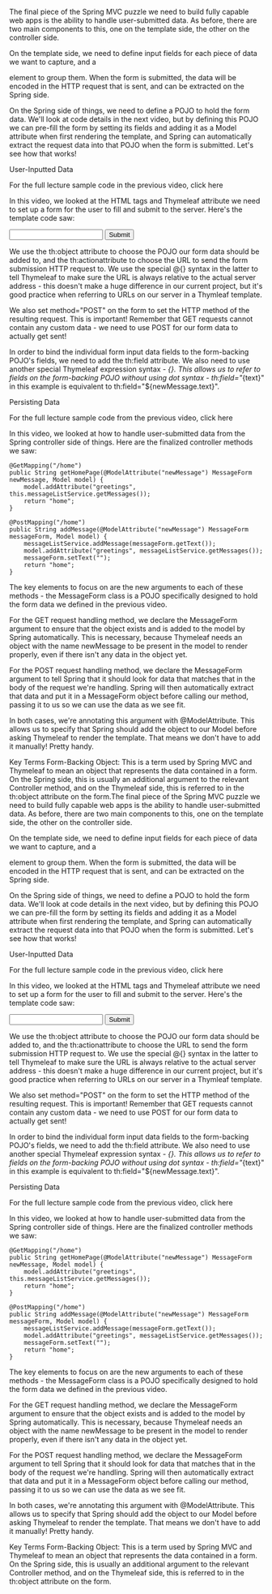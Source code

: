 The final piece of the Spring MVC puzzle we need to build fully capable web apps is the ability to handle user-submitted data. As before, there are two main components to this, one on the template side, the other on the controller side.

On the template side, we need to define input fields for each piece of data we want to capture, and a <form> element to group them. When the form is submitted, the data will be encoded in the HTTP request that is sent, and can be extracted on the Spring side.

On the Spring side of things, we need to define a POJO to hold the form data. We'll look at code details in the next video, but by defining this POJO we can pre-fill the form by setting its fields and adding it as a Model attribute when first rendering the template, and Spring can automatically extract the request data into that POJO when the form is submitted. Let's see how that works!

User-Inputted Data

For the full lecture sample code in the previous video, click here

In this video, we looked at the HTML tags and Thymeleaf attribute we need to set up a form for the user to fill and submit to the server. Here's the template code saw:

<form th:object="${newMessage}" th:action="@{/home}" action="#" method="POST">
    <input th:field="*{text}" type="text">
    <input type="submit">
</form>

We use the th:object attribute to choose the POJO our form data should be added to, and the th:actionattribute to choose the URL to send the form submission HTTP request to. We use the special @{} syntax in the latter to tell Thymeleaf to make sure the URL is always relative to the actual server address - this doesn't make a huge difference in our current project, but it's good practice when referring to URLs on our server in a Thymleaf template.

We also set method="POST" on the form to set the HTTP method of the resulting request. This is important! Remember that GET requests cannot contain any custom data - we need to use POST for our form data to actually get sent!

In order to bind the individual form input data fields to the form-backing POJO's fields, we need to add the th:field attribute. We also need to use another special Thymeleaf expression syntax - *{}. This allows us to refer to fields on the form-backing POJO without using dot syntax - th:field="*{text}" in this example is equivalent to th:field="${newMessage.text}".

Persisting Data

For the full lecture sample code from the previous video, click here

In this video, we looked at how to handle user-submitted data from the Spring controller side of things. Here are the finalized controller methods we saw:

    @GetMapping("/home")
    public String getHomePage(@ModelAttribute("newMessage") MessageForm newMessage, Model model) {
        model.addAttribute("greetings", this.messageListService.getMessages());
        return "home";
    }
    
    @PostMapping("/home")
    public String addMessage(@ModelAttribute("newMessage") MessageForm messageForm, Model model) {
        messageListService.addMessage(messageForm.getText());
        model.addAttribute("greetings", messageListService.getMessages());
        messageForm.setText("");
        return "home";
    }

The key elements to focus on are the new arguments to each of these methods - the MessageForm class is a POJO specifically designed to hold the form data we defined in the previous video.

For the GET request handling method, we declare the MessageForm argument to ensure that the object exists and is added to the model by Spring automatically. This is necessary, because Thymeleaf needs an object with the name newMessage to be present in the model to render properly, even if there isn't any data in the object yet.

For the POST request handling method, we declare the MessageForm argument to tell Spring that it should look for data that matches that in the body of the request we're handling. Spring will then automatically extract that data and put it in a MessageForm object before calling our method, passing it to us so we can use the data as we see fit.

In both cases, we're annotating this argument with @ModelAttribute. This allows us to specify that Spring should add the object to our Model before asking Thymeleaf to render the template. That means we don't have to add it manually! Pretty handy.

Key Terms
Form-Backing Object: This is a term used by Spring MVC and Thymeleaf to mean an object that represents the data contained in a form. On the Spring side, this is usually an additional argument to the relevant Controller method, and on the Thymeleaf side, this is referred to in the th:object attribute on the form.The final piece of the Spring MVC puzzle we need to build fully capable web apps is the ability to handle user-submitted data. As before, there are two main components to this, one on the template side, the other on the controller side.

On the template side, we need to define input fields for each piece of data we want to capture, and a <form> element to group them. When the form is submitted, the data will be encoded in the HTTP request that is sent, and can be extracted on the Spring side.

On the Spring side of things, we need to define a POJO to hold the form data. We'll look at code details in the next video, but by defining this POJO we can pre-fill the form by setting its fields and adding it as a Model attribute when first rendering the template, and Spring can automatically extract the request data into that POJO when the form is submitted. Let's see how that works!

User-Inputted Data

For the full lecture sample code in the previous video, click here

In this video, we looked at the HTML tags and Thymeleaf attribute we need to set up a form for the user to fill and submit to the server. Here's the template code saw:

<form th:object="${newMessage}" th:action="@{/home}" action="#" method="POST">
    <input th:field="*{text}" type="text">
    <input type="submit">
</form>

We use the th:object attribute to choose the POJO our form data should be added to, and the th:actionattribute to choose the URL to send the form submission HTTP request to. We use the special @{} syntax in the latter to tell Thymeleaf to make sure the URL is always relative to the actual server address - this doesn't make a huge difference in our current project, but it's good practice when referring to URLs on our server in a Thymleaf template.

We also set method="POST" on the form to set the HTTP method of the resulting request. This is important! Remember that GET requests cannot contain any custom data - we need to use POST for our form data to actually get sent!

In order to bind the individual form input data fields to the form-backing POJO's fields, we need to add the th:field attribute. We also need to use another special Thymeleaf expression syntax - *{}. This allows us to refer to fields on the form-backing POJO without using dot syntax - th:field="*{text}" in this example is equivalent to th:field="${newMessage.text}".

Persisting Data

For the full lecture sample code from the previous video, click here

In this video, we looked at how to handle user-submitted data from the Spring controller side of things. Here are the finalized controller methods we saw:

    @GetMapping("/home")
    public String getHomePage(@ModelAttribute("newMessage") MessageForm newMessage, Model model) {
        model.addAttribute("greetings", this.messageListService.getMessages());
        return "home";
    }
    
    @PostMapping("/home")
    public String addMessage(@ModelAttribute("newMessage") MessageForm messageForm, Model model) {
        messageListService.addMessage(messageForm.getText());
        model.addAttribute("greetings", messageListService.getMessages());
        messageForm.setText("");
        return "home";
    }

The key elements to focus on are the new arguments to each of these methods - the MessageForm class is a POJO specifically designed to hold the form data we defined in the previous video.

For the GET request handling method, we declare the MessageForm argument to ensure that the object exists and is added to the model by Spring automatically. This is necessary, because Thymeleaf needs an object with the name newMessage to be present in the model to render properly, even if there isn't any data in the object yet.

For the POST request handling method, we declare the MessageForm argument to tell Spring that it should look for data that matches that in the body of the request we're handling. Spring will then automatically extract that data and put it in a MessageForm object before calling our method, passing it to us so we can use the data as we see fit.

In both cases, we're annotating this argument with @ModelAttribute. This allows us to specify that Spring should add the object to our Model before asking Thymeleaf to render the template. That means we don't have to add it manually! Pretty handy.

Key Terms
Form-Backing Object: This is a term used by Spring MVC and Thymeleaf to mean an object that represents the data contained in a form. On the Spring side, this is usually an additional argument to the relevant Controller method, and on the Thymeleaf side, this is referred to in the th:object attribute on the form.

